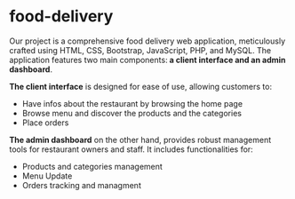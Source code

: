# food-delivery

Our project is a comprehensive food delivery web application, meticulously crafted using HTML, CSS, Bootstrap, JavaScript, PHP, and MySQL. The application features two main components:<b> a client interface and an admin dashboard</b>.

<b>The client interface</b> is designed for ease of use, allowing customers to:
<ul>
  <li>Have infos about the restaurant by browsing the home page</li>
  <li>Browse menu and discover the products and the categories</li>
  <li>Place orders</li>
</ul>



<b>The admin dashboard</b> on the other hand, provides robust management tools for restaurant owners and staff. It includes functionalities for:
<ul>
  <li>Products and categories management</li>
  <li>Menu Update</li>
  <li>Orders tracking and managment</li>
</ul>
